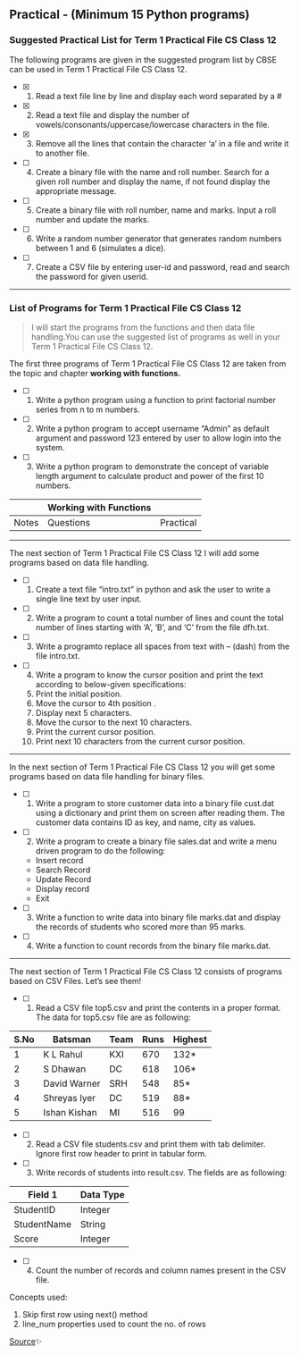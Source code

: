 ## Practical -  (Minimum 15 Python programs)

### Suggested Practical List for Term 1 Practical File CS Class 12

The following programs are given in the suggested program list by CBSE can be used in Term 1 Practical File CS Class 12.

- [x] 1. Read a text file line by line and display each word separated by a #
- [x] 2. Read a text file and display the number of vowels/consonants/uppercase/lowercase characters in the file.
- [x] 3. Remove all the lines that contain the character ‘a’ in a file and write it to another file.
- [ ] 4. Create a binary file with the name and roll number. Search for a given roll number and display the name, if not found display the appropriate message.
- [ ] 5. Create a binary file with roll number, name and marks. Input a roll number and update the marks.
- [ ] 6. Write a random number generator that generates random numbers between 1 and 6 (simulates a dice).
- [ ] 7. Create a CSV file by entering user-id and password, read and search the password for given userid.
___________________________________________________

### List of Programs for Term 1 Practical File CS Class 12

> I will start the programs from the functions and then data file handling.You can use the suggested list of programs as well in your Term 1 Practical File CS Class 12.

The first three programs of Term 1 Practical File CS Class 12 are taken from the topic and chapter **working with functions.**

- [ ] 1. Write a python program using a function to print factorial number series from n to m numbers.
- [ ] 2. Write a python program to accept username “Admin” as default argument and password 123 entered by user to allow login into the system.
- [ ] 3. Write a python program to demonstrate the concept of variable length argument to calculate product and power of the first 10 numbers.

|	      | Working  with Functions |	         | 
|---    |---                      |  ---     |
| Notes	| Questions               | Practical|

___________________________________________________

The next section of Term 1 Practical File CS Class 12 I will add some programs based on data file handling.

- [ ] 1. Create a text file “intro.txt” in python and ask the user to write a single line text by user input.
- [ ] 2. Write a program to count a total number of lines and count the total number of lines starting with ‘A’, ‘B’, and ‘C’ from the file dfh.txt.
- [ ] 3. Write a programto replace all spaces from text with – (dash) from the file intro.txt.
- [ ] 4. Write a program to know the cursor position and print the text according to below-given specifications:  
   1. Print the initial position. 
   2. Move the cursor to 4th position .
   3. Display next 5 characters.
   4. Move the cursor to the next 10 characters. 
   5. Print the current cursor position.
   6. Print next 10 characters from the current cursor position.
___________________________________________________

In the next section of Term 1 Practical File CS Class 12 you will get some programs based on data file handling for binary files.

- [ ] 1. Write a program to store customer data into a binary file cust.dat using a dictionary and print them on screen after reading them. The customer data contains ID as key, and name, city as values.

- [ ] 2. Write a program to create a binary file sales.dat and write a menu driven program to do the following:
   - Insert record 
   - Search Record
   - Update Record
   - Display record
   - Exit

- [ ] 3. Write a function to write data into binary file marks.dat and display the records of students who scored more than 95 marks.

- [ ] 4. Write a function to count records from the binary file marks.dat.
___________________________________________________

The next section of Term 1 Practical File CS Class 12 consists of programs based on CSV Files. Let’s see them!

- [ ] 1. Read a CSV file top5.csv and print the contents in a proper format. The data for top5.csv file are as following:

|S.No|Batsman     |Team   |Runs |Highest|
|--- |---         |---    |---  |---    |
|1   |K L Rahul   | KXI	  |670  |132*   |
|2	 |S Dhawan    |	DC	  |618  |106*   |
|3	 |David Warner|	SRH	  |548  |85*    |
|4	 |Shreyas Iyer|	DC	  |519  |88*    |
|5	 |Ishan Kishan|	MI  	|516  |99     |

- [ ] 2. Read a CSV file students.csv and print them with tab delimiter. Ignore first row header to print in tabular form. 
- [ ] 3. Write records of students into result.csv. The fields are as following:

|Field 1	   |Data Type |
|---         |---       |
|StudentID	 |Integer   |
|StudentName |String    |
|Score 	     |Integer   |  

- [ ] 4. Count the number of records and column names present in the CSV file.

Concepts used:

1. Skip first row using next() method
2. line_num properties used to count the no. of rows

 [Source](https://www.tutorialaicsip.com/cs-xii-pra/term-1-practical-file-cs-class-12/)✨

